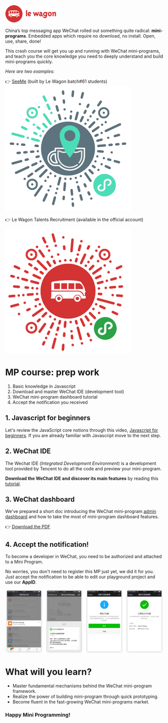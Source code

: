 ![animation](images/logo-wagon.png)

China’s top messaging app WeChat rolled out something quite radical: **mini-programs**. Embedded apps which require no download, no install. Open, use, share, done!

This crash course will get you up and running with WeChat mini-programs, and teach you the core knowledge you need to deeply understand and build mini-programs quickly.

*Here are two examples:*

👉 [SeeMe](http://seeme.ninja/)
(built by Le Wagon batch#61 students)
![SeeMe](images/SeeMeQR.png)

👉 Le Wagon Talents Recruitment (available in the official account)

![SeeMe](images/WagonTalentsQR.png)


# MP course: prep work

1.  Basic knowledge in Javascript
2. Download and master WeChat IDE (development tool)
3. WeChat mini-program dashboard tutorial
4.  Accept the notification you received


## 1. Javascript for beginners

Let's review the JavaScript core notions through this video, [Javascript for beginners](https://www.youtube.com/watch?v=BEJ3d6IgmVk).
If you are already familiar with Javascript move to the next step.


## 2. WeChat IDE

The Wechat IDE (*Integrated Development Environment*) is a development tool provided by Tencent to do all the code and preview your mini-program.

**Download the WeChat IDE and discover its main features** by reading this [tutorial](https://github.com/apelegri/wechat-miniprogram-wiki#wechat-ide).

## 3. WeChat dashboard

We've prepared a short doc introducing the WeChat mini-program [admin dashboard](https://mp.weixin.qq.com/) and how to take the most of mini-program dashboard features.

👉 [Download the PDF](dashboard-presentation.pdf)

## 4. Accept the notification!

To become a developer in WeChat, you need to be authorized and attached to a Mini Program.

No worries, you don't need to register this MP just yet, we did it for you. Just accept the notification to be able to edit our playground project and use our **AppID**.

![notification](images/notification.png)

# What will you learn?

- Master fundamental mechanisms behind the WeChat mini-program framework.
- Realize the power of building mini-program through quick prototyping.
- Become fluent in the fast-growing WeChat mini-programs market.

### Happy Mini Programming!

